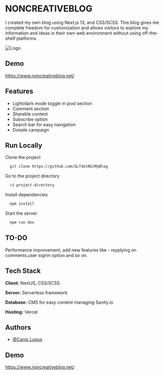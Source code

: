 # NONCREATIVEBLOG


I created my own blog using Next.js 13, and CSS/SCSS. This blog gives me complete freedom for customization and allows visitors to explore my information and ideas in their own web environment without using off-the-shelf platforms.


![Logo](https://i.ibb.co/Pt049yr/FullLogo.jpg)


## Demo

https://www.noncreativeblog.net/

## Features

- Light/dark mode toggle in post section
- Comment section
- Shareble content
- Subscribe option
- Search bar for easy navigation
- Donate campaign 



## Run Locally

Clone the project

```bash
  git clone https://github.com/GLTdotNS/MyBlog
```

Go to the project directory

```bash
  cd project-directory
```

Install dependencies

```bash
  npm install
```

Start the server

```bash
  npm run dev
```


## TO-DO

Performance improvement, add new features like - reyplying on comments,user signin option and so on. 

## Tech Stack

**Client:** NextJS, CSS/SCSS

**Server:** Serverless framework

**Database:** CMS for easy content managing Sanity.io

**Hosting:** Vercel

## Authors

- [@Canis Lupus](https://github.com/GLTdotNS)

## Demo

https://www.noncreativeblog.net/
